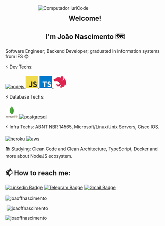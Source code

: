 <img src="https://raw.githubusercontent.com/MicaelliMedeiros/micaellimedeiros/master/image/computer-illustration.png" min-width="400px" max-width="400px" width="400px" align="right" alt="Computador iuriCode">

<h2 align="center">Welcome!</h2>

<h2 align="Center">I'm João Nascimento 🗺️</h2>

Software Engineer; Backend Developer; graduated in information systems from IFS 😎

<p align="left"> ⚡ Dev Techs:
<p align="left">
  <a href="https://nodejs.org" target="_blank" rel="noreferrer">
    <img src="https://www.vectorlogo.zone/logos/nodejs/nodejs-icon.svg" alt="nodejs" width="40" height="40"/>
  </a>
  <a href="https://developer.mozilla.org/en-US/docs/Web/JavaScript" target="_blank" rel="noreferrer">
    <img src="https://raw.githubusercontent.com/devicons/devicon/master/icons/javascript/javascript-original.svg" alt="javascript" width="40" height="40"/>
  </a>
  <a href="https://www.typescriptlang.org/" target="_blank" rel="noreferrer">
    <img src="https://raw.githubusercontent.com/devicons/devicon/master/icons/typescript/typescript-original.svg" alt="typescript" width="40" height="40"/>
  </a>
  <a href="https://nestjs.com/" target="_blank" rel="noreferrer">
    <img src="https://raw.githubusercontent.com/devicons/devicon/master/icons/nestjs/nestjs-plain.svg" alt="nestjs" width="40" height="40"/>
  </a>
</p>
</p>

<p align="left"> ⚡ Database Techs: 
<p align="left">
  <a href="https://www.mongodb.com/" target="_blank" rel="noreferrer">
    <img src="https://raw.githubusercontent.com/devicons/devicon/master/icons/mongodb/mongodb-original-wordmark.svg" alt="mongodb" width="40" height="40"/>
  </a>
  <a href="https://www.postgresql.org/" target="_blank" rel="noreferrer">
    <img src="https://www.vectorlogo.zone/logos/postgresql/postgresql-ar21.svg" alt="postgresql" width="40" height="40"/>
  </a>
  </p>
</p>

<p align="left"> ⚡ Infra Techs: ABNT NBR 14565, Microsoft/Linux/Unix Servers, Cisco IOS.
<p align="left">
  <a href="https://dashboard.heroku.com/apps" target="_blank" rel="noreferrer">
    <img src="https://www.vectorlogo.zone/logos/heroku/heroku-icon.svg" alt="heroku" width="40" height="40"/>
  </a>
  <a href="https://aws.amazon.com/pt/" target="_blank" rel="noreferrer">
    <img src="https://www.vectorlogo.zone/logos/amazon_aws/amazon_aws-icon.svg" alt="aws" width="40" height="40"/>
  </a>
  </p>
</p>

<p align="left"> 📚 Studying: Clean Code and Clean Architecture, TypeScript, Docker and more about NodeJS ecosystem.</p>

<h2 align="left"> 📫 How to reach me:</h2>

[![Linkedin Badge](https://icon-icons.com/icons2/555/PNG/32/linkedin_icon-icons.com_53609.png)](https://www.linkedin.com/in/joaoffnascimento/)
[![Telegram Badge](https://icon-icons.com/icons2/555/PNG/32/telegram_icon-icons.com_53603.png)](https://t.me/joaoffnascimento)
[![Gmail Badge](https://icon-icons.com/icons2/272/PNG/32/Gmail_29991.png)](mailto:joaoffnascimento@gmail.com)


<p><img align="center" src="https://github-readme-streak-stats.herokuapp.com/?user=joaoffnascimento&" alt="joaoffnascimento"/></p>

<p>&nbsp;<img align="center" src="https://github-readme-stats.vercel.app/api?username=joaoffnascimento&show_icons=true&locale=en" alt="joaoffnascimento"/></p>

<p><img align="left" src="https://github-readme-stats.vercel.app/api/top-langs?username=joaoffnascimento&show_icons=true&locale=en&layout=compact" alt="joaoffnascimento"/></p>
